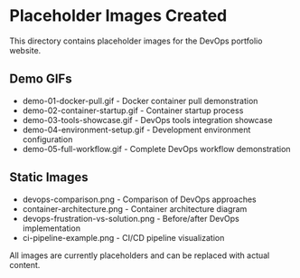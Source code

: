 # Placeholder Images Created

This directory contains placeholder images for the DevOps portfolio website.

## Demo GIFs
- demo-01-docker-pull.gif - Docker container pull demonstration
- demo-02-container-startup.gif - Container startup process
- demo-03-tools-showcase.gif - DevOps tools integration showcase
- demo-04-environment-setup.gif - Development environment configuration
- demo-05-full-workflow.gif - Complete DevOps workflow demonstration

## Static Images
- devops-comparison.png - Comparison of DevOps approaches
- container-architecture.png - Container architecture diagram
- devops-frustration-vs-solution.png - Before/after DevOps implementation
- ci-pipeline-example.png - CI/CD pipeline visualization

All images are currently placeholders and can be replaced with actual content.
